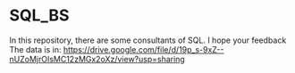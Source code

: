 # SQL_BS
In this repository, there are some consultants of SQL. I hope your feedback
The data is in: https://drive.google.com/file/d/19p_s-9xZ--nUZoMjrOIsMC12zMGx2oXz/view?usp=sharing
